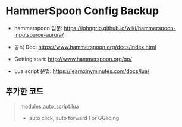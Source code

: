 # HammerSpoon Config Backup 

- hammerspoon 입문: https://johngrib.github.io/wiki/hammerspoon-inputsource-aurora/ 

- 공식 Doc: https://www.hammerspoon.org/docs/index.html
- Getting start: http://www.hammerspoon.org/go/
- Lua script 문법: https://learnxinyminutes.com/docs/lua/


## 추가한 코드
> modules.auto_script.lua 
> - auto click, auto forward For GGliding



